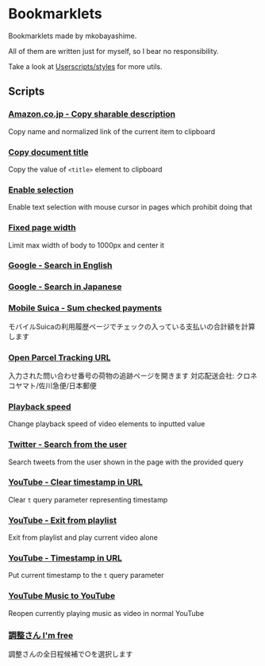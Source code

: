 # Bookmarklets

Bookmarklets made by mkobayashime.

All of them are written just for myself, so I bear no responsibility.

Take a look at [Userscripts/styles](https://github.com/mkobayashime/userscripts/) for more utils.

## Scripts

### [Amazon.co.jp - Copy sharable description](https://raw.githubusercontent.com/mkobayashime/bookmarklets/main/dist/amazonShare.js)

Copy name and normalized link of the current item to clipboard

### [Copy document title](https://raw.githubusercontent.com/mkobayashime/bookmarklets/main/dist/copyDocumentTitle.js)

Copy the value of `<title>` element to clipboard

### [Enable selection](https://raw.githubusercontent.com/mkobayashime/bookmarklets/main/dist/enableSelection.js)

Enable text selection with mouse cursor in pages which prohibit doing that

### [Fixed page width](https://raw.githubusercontent.com/mkobayashime/bookmarklets/main/dist/fixedWidth.js)

Limit max width of body to 1000px and center it

### [Google - Search in English](https://raw.githubusercontent.com/mkobayashime/bookmarklets/main/dist/googleSearchInEn.js)

### [Google - Search in Japanese](https://raw.githubusercontent.com/mkobayashime/bookmarklets/main/dist/googleSearchInJp.js)

### [Mobile Suica - Sum checked payments](https://raw.githubusercontent.com/mkobayashime/bookmarklets/main/dist/mobileSuicaSum.js)

モバイルSuicaの利用履歴ページでチェックの入っている支払いの合計額を計算します

### [Open Parcel Tracking URL](https://raw.githubusercontent.com/mkobayashime/bookmarklets/main/dist/parcelTrackingURL.js)

入力された問い合わせ番号の荷物の追跡ページを開きます 対応配送会社: クロネコヤマト/佐川急便/日本郵便

### [Playback speed](https://raw.githubusercontent.com/mkobayashime/bookmarklets/main/dist/playbackRate.js)

Change playback speed of video elements to inputted value

### [Twitter - Search from the user](https://raw.githubusercontent.com/mkobayashime/bookmarklets/main/dist/twitterSearchFromAccount.js)

Search tweets from the user shown in the page with the provided query

### [YouTube - Clear timestamp in URL](https://raw.githubusercontent.com/mkobayashime/bookmarklets/main/dist/youtubeClearTimestampQuery.js)

Clear `t` query parameter representing timestamp

### [YouTube - Exit from playlist](https://raw.githubusercontent.com/mkobayashime/bookmarklets/main/dist/youtubeExitPlaylist.js)

Exit from playlist and play current video alone

### [YouTube - Timestamp in URL](https://raw.githubusercontent.com/mkobayashime/bookmarklets/main/dist/youtubeTimestampInQuery.js)

Put current timestamp to the `t` query parameter

### [YouTube Music to YouTube](https://raw.githubusercontent.com/mkobayashime/bookmarklets/main/dist/youtubeMusicToYoutube.js)

Reopen currently playing music as video in normal YouTube

### [調整さん I'm free](https://raw.githubusercontent.com/mkobayashime/bookmarklets/main/dist/chouseisanImFree.js)

調整さんの全日程候補で○を選択します
